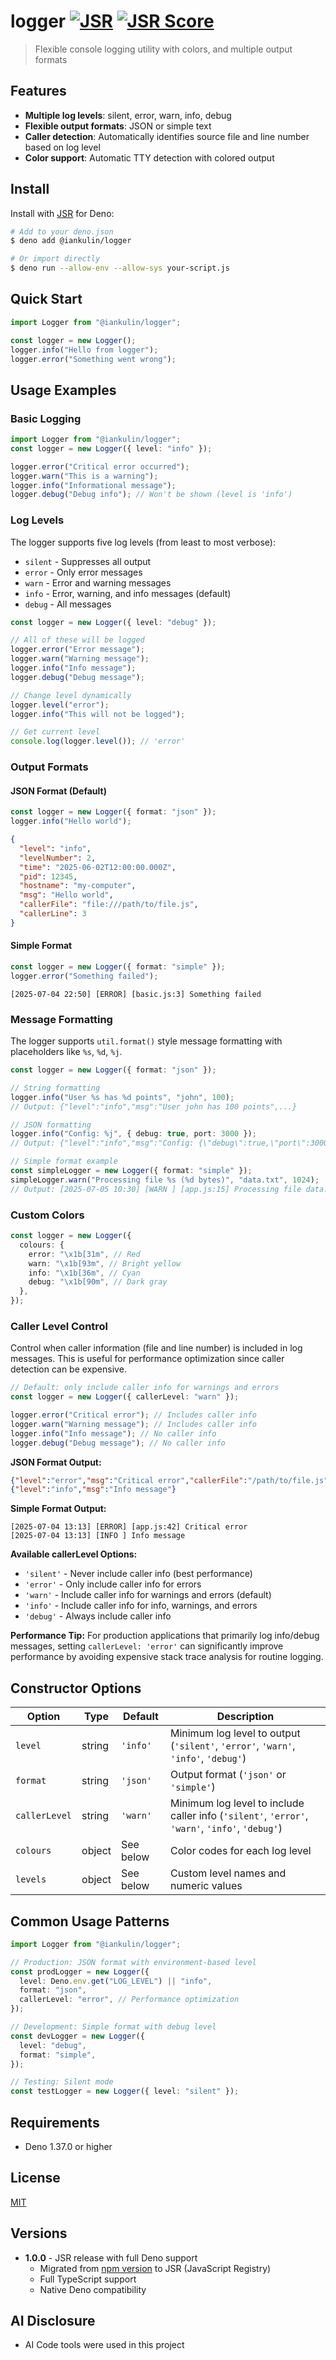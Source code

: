# logger [![JSR](https://jsr.io/badges/@iankulin/logger)](https://jsr.io/@iankulin/logger) [![JSR Score](https://jsr.io/badges/@iankulin/logger/score)](https://jsr.io/@iankulin/logger/score)

> Flexible console logging utility with colors, and multiple output formats

## Features

- **Multiple log levels**: silent, error, warn, info, debug
- **Flexible output formats**: JSON or simple text
- **Caller detection**: Automatically identifies source file and line number
  based on log level
- **Color support**: Automatic TTY detection with colored output

## Install

Install with [JSR](https://jsr.io/@iankulin/logger) for Deno:

```sh
# Add to your deno.json
$ deno add @iankulin/logger

# Or import directly
$ deno run --allow-env --allow-sys your-script.js
```

## Quick Start

```typescript
import Logger from "@iankulin/logger";

const logger = new Logger();
logger.info("Hello from logger");
logger.error("Something went wrong");
```

## Usage Examples

### Basic Logging

```typescript
import Logger from "@iankulin/logger";
const logger = new Logger({ level: "info" });

logger.error("Critical error occurred");
logger.warn("This is a warning");
logger.info("Informational message");
logger.debug("Debug info"); // Won't be shown (level is 'info')
```

### Log Levels

The logger supports five log levels (from least to most verbose):

- `silent` - Suppresses all output
- `error` - Only error messages
- `warn` - Error and warning messages
- `info` - Error, warning, and info messages (default)
- `debug` - All messages

```typescript
const logger = new Logger({ level: "debug" });

// All of these will be logged
logger.error("Error message");
logger.warn("Warning message");
logger.info("Info message");
logger.debug("Debug message");

// Change level dynamically
logger.level("error");
logger.info("This will not be logged");

// Get current level
console.log(logger.level()); // 'error'
```

### Output Formats

#### JSON Format (Default)

```typescript
const logger = new Logger({ format: "json" });
logger.info("Hello world");
```

```json
{
  "level": "info",
  "levelNumber": 2,
  "time": "2025-06-02T12:00:00.000Z",
  "pid": 12345,
  "hostname": "my-computer",
  "msg": "Hello world",
  "callerFile": "file:///path/to/file.js",
  "callerLine": 3
}
```

#### Simple Format

```typescript
const logger = new Logger({ format: "simple" });
logger.error("Something failed");
```

```
[2025-07-04 22:50] [ERROR] [basic.js:3] Something failed
```

### Message Formatting

The logger supports `util.format()` style message formatting with placeholders
like `%s`, `%d`, `%j`.

```typescript
const logger = new Logger({ format: "json" });

// String formatting
logger.info("User %s has %d points", "john", 100);
// Output: {"level":"info","msg":"User john has 100 points",...}

// JSON formatting
logger.info("Config: %j", { debug: true, port: 3000 });
// Output: {"level":"info","msg":"Config: {\"debug\":true,\"port\":3000}",...}

// Simple format example
const simpleLogger = new Logger({ format: "simple" });
simpleLogger.warn("Processing file %s (%d bytes)", "data.txt", 1024);
// Output: [2025-07-05 10:30] [WARN ] [app.js:15] Processing file data.txt (1024 bytes)
```

### Custom Colors

```typescript
const logger = new Logger({
  colours: {
    error: "\x1b[31m", // Red
    warn: "\x1b[93m", // Bright yellow
    info: "\x1b[36m", // Cyan
    debug: "\x1b[90m", // Dark gray
  },
});
```

### Caller Level Control

Control when caller information (file and line number) is included in log
messages. This is useful for performance optimization since caller detection can
be expensive.

```typescript
// Default: only include caller info for warnings and errors
const logger = new Logger({ callerLevel: "warn" });

logger.error("Critical error"); // Includes caller info
logger.warn("Warning message"); // Includes caller info
logger.info("Info message"); // No caller info
logger.debug("Debug message"); // No caller info
```

**JSON Format Output:**

```json
{"level":"error","msg":"Critical error","callerFile":"/path/to/file.js","callerLine":42}
{"level":"info","msg":"Info message"}
```

**Simple Format Output:**

```
[2025-07-04 13:13] [ERROR] [app.js:42] Critical error
[2025-07-04 13:13] [INFO ] Info message
```

**Available callerLevel Options:**

- `'silent'` - Never include caller info (best performance)
- `'error'` - Only include caller info for errors
- `'warn'` - Include caller info for warnings and errors (default)
- `'info'` - Include caller info for info, warnings, and errors
- `'debug'` - Always include caller info

**Performance Tip:** For production applications that primarily log info/debug
messages, setting `callerLevel: 'error'` can significantly improve performance
by avoiding expensive stack trace analysis for routine logging.

## Constructor Options

| Option        | Type   | Default   | Description                                                                                     |
| ------------- | ------ | --------- | ----------------------------------------------------------------------------------------------- |
| `level`       | string | `'info'`  | Minimum log level to output (`'silent'`, `'error'`, `'warn'`, `'info'`, `'debug'`)              |
| `format`      | string | `'json'`  | Output format (`'json'` or `'simple'`)                                                          |
| `callerLevel` | string | `'warn'`  | Minimum log level to include caller info (`'silent'`, `'error'`, `'warn'`, `'info'`, `'debug'`) |
| `colours`     | object | See below | Color codes for each log level                                                                  |
| `levels`      | object | See below | Custom level names and numeric values                                                           |

## Common Usage Patterns

```typescript
import Logger from "@iankulin/logger";

// Production: JSON format with environment-based level
const prodLogger = new Logger({
  level: Deno.env.get("LOG_LEVEL") || "info",
  format: "json",
  callerLevel: "error", // Performance optimization
});

// Development: Simple format with debug level
const devLogger = new Logger({
  level: "debug",
  format: "simple",
});

// Testing: Silent mode
const testLogger = new Logger({ level: "silent" });
```

## Requirements

- Deno 1.37.0 or higher

## License

[MIT](LICENSE)

## Versions

- **1.0.0** - JSR release with full Deno support
  - Migrated from [npm version](https://www.npmjs.com/package/@iankulin/logger)
    to JSR (JavaScript Registry)
  - Full TypeScript support
  - Native Deno compatibility

## AI Disclosure

- AI Code tools were used in this project
